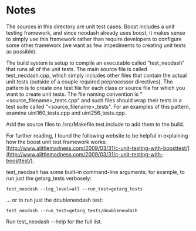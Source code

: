 # Notes
The sources in this directory are unit test cases.  Boost includes a
unit testing framework, and since neodash already uses boost, it makes
sense to simply use this framework rather than require developers to
configure some other framework (we want as few impediments to creating
unit tests as possible).

The build system is setup to compile an executable called "test_neodash"
that runs all of the unit tests.  The main source file is called
test_neodash.cpp, which simply includes other files that contain the
actual unit tests (outside of a couple required preprocessor
directives).  The pattern is to create one test file for each class or
source file for which you want to create unit tests.  The file naming
convention is "<source_filename>_tests.cpp" and such files should wrap
their tests in a test suite called "<source_filename>_tests".  For an
examples of this pattern, examine uint160_tests.cpp and
uint256_tests.cpp.

Add the source files to /src/Makefile.test.include to add them to the build.

For further reading, I found the following website to be helpful in
explaining how the boost unit test framework works:
[http://www.alittlemadness.com/2009/03/31/c-unit-testing-with-boosttest/](http://www.alittlemadness.com/2009/03/31/c-unit-testing-with-boosttest/).

test_neodash has some built-in command-line arguments; for
example, to run just the getarg_tests verbosely:

    test_neodash --log_level=all --run_test=getarg_tests

... or to run just the doubleneodash test:

    test_neodash --run_test=getarg_tests/doubleneodash

Run  test_neodash --help   for the full list.

